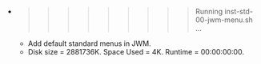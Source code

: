 * >>>>>>>>> Running inst-std-00-jwm-menu.sh ...
  * Add default standard menus in JWM.
  * Disk size = 2881736K. Space Used = 4K. Runtime = 00:00:00:00.
